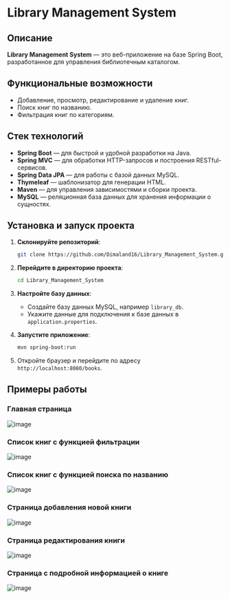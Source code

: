 # Library Management System

## Описание
**Library Management System** — это веб-приложение на базе Spring Boot, разработанное для управления библиотечным каталогом.
## Функциональные возможности
- Добавление, просмотр, редактирование и удаление книг.
- Поиск книг по названию.
- Фильтрация книг по категориям.

## Стек технологий
- **Spring Boot** — для быстрой и удобной разработки на Java.
- **Spring MVC** — для обработки HTTP-запросов и построения RESTful-сервисов.
- **Spring Data JPA** — для работы с базой данных MySQL.
- **Thymeleaf** — шаблонизатор для генерации HTML.
- **Maven** — для управления зависимостями и сборки проекта.
- **MySQL** — реляционная база данных для хранения информации о сущностях.

## Установка и запуск проекта
1. **Склонируйте репозиторий**:
    ```bash
    git clone https://github.com/Dimaland16/Library_Management_System.git
    ```

2. **Перейдите в директорию проекта**:
    ```bash
    cd Library_Management_System
    ```

3. **Настройте базу данных**:
   - Создайте базу данных MySQL, например `library_db`.
   - Укажите данные для подключения к базе данных в `application.properties`.

4. **Запустите приложение**:
    ```bash 
    mvn spring-boot:run
    ```

5. Откройте браузер и перейдите по адресу `http://localhost:8080/books`.

## Примеры работы
### Главная страница
![image](https://github.com/user-attachments/assets/ec5c0d43-22e4-41ea-ad8d-c0ab5c69d617)


### Список книг с функцией фильтрации
![image](https://github.com/user-attachments/assets/ef785193-a878-4b00-ab48-1b18401037d0)


### Список книг с функцией поиска по названию
![image](https://github.com/user-attachments/assets/be3144a8-5992-4117-be5c-042ad4e4f937)


### Страница добавления новой книги
![image](https://github.com/user-attachments/assets/19a38860-446c-49c0-b58a-8f99ff32d120)


### Страница редактирования книги
![image](https://github.com/user-attachments/assets/86fad03a-5c73-4514-b263-94020e4457c2)


### Страница с подробной информацией о книге
![image](https://github.com/user-attachments/assets/b1176066-0d99-463b-9fda-92381959efe7)


